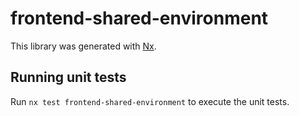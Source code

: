 # frontend-shared-environment

This library was generated with [Nx](https://nx.dev).

## Running unit tests

Run `nx test frontend-shared-environment` to execute the unit tests.
